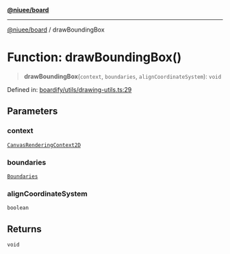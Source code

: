 [**@niuee/board**](../README.md)

***

[@niuee/board](../globals.md) / drawBoundingBox

# Function: drawBoundingBox()

> **drawBoundingBox**(`context`, `boundaries`, `alignCoordinateSystem`): `void`

Defined in: [boardify/utils/drawing-utils.ts:29](https://github.com/niuee/board/blob/e6c1edcccf6525a0cc9088782c7c4653e837f533/src/boardify/utils/drawing-utils.ts#L29)

## Parameters

### context

[`CanvasRenderingContext2D`](https://developer.mozilla.org/docs/Web/API/CanvasRenderingContext2D)

### boundaries

[`Boundaries`](../type-aliases/Boundaries.md)

### alignCoordinateSystem

`boolean`

## Returns

`void`
